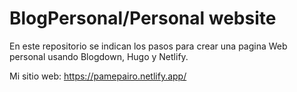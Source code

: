 # BlogPersonal/Personal website
En este repositorio se indican los pasos para crear una pagina Web personal usando Blogdown, Hugo y Netlify.
 
 Mi sitio web: https://pamepairo.netlify.app/